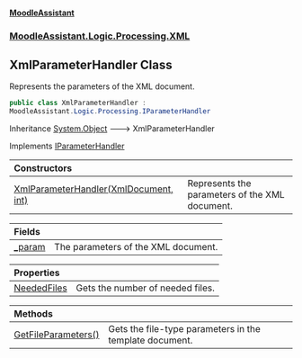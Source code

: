 #### [MoodleAssistant](index.md 'index')
### [MoodleAssistant.Logic.Processing.XML](MoodleAssistant.Logic.Processing.XML.md 'MoodleAssistant.Logic.Processing.XML')

## XmlParameterHandler Class

Represents the parameters of the XML document.

```csharp
public class XmlParameterHandler :
MoodleAssistant.Logic.Processing.IParameterHandler
```

Inheritance [System.Object](https://docs.microsoft.com/en-us/dotnet/api/System.Object 'System.Object') &#129106; XmlParameterHandler

Implements [IParameterHandler](MoodleAssistant.Logic.Processing.IParameterHandler.md 'MoodleAssistant.Logic.Processing.IParameterHandler')

| Constructors | |
| :--- | :--- |
| [XmlParameterHandler(XmlDocument, int)](MoodleAssistant.Logic.Processing.XML.XmlParameterHandler.XmlParameterHandler(System.Xml.XmlDocument,int).md 'MoodleAssistant.Logic.Processing.XML.XmlParameterHandler.XmlParameterHandler(System.Xml.XmlDocument, int)') | Represents the parameters of the XML document. |

| Fields | |
| :--- | :--- |
| [_param](MoodleAssistant.Logic.Processing.XML.XmlParameterHandler._param.md 'MoodleAssistant.Logic.Processing.XML.XmlParameterHandler._param') | The parameters of the XML document. |

| Properties | |
| :--- | :--- |
| [NeededFiles](MoodleAssistant.Logic.Processing.XML.XmlParameterHandler.NeededFiles.md 'MoodleAssistant.Logic.Processing.XML.XmlParameterHandler.NeededFiles') | Gets the number of needed files. |

| Methods | |
| :--- | :--- |
| [GetFileParameters()](MoodleAssistant.Logic.Processing.XML.XmlParameterHandler.GetFileParameters().md 'MoodleAssistant.Logic.Processing.XML.XmlParameterHandler.GetFileParameters()') | Gets the file-type parameters in the template document. |

